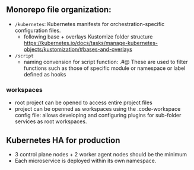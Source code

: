 

## Monorepo file organization: 
- `/kubernetes`: Kubernetes manifests for orchestration-specific configuration files. 
  - following base + overlays Kustomize folder structure https://kubernetes.io/docs/tasks/manage-kubernetes-objects/kustomization/#bases-and-overlays
- `/script` 
  - naming convension for script function: <function>.<module>#<label>@<namespace>  These are used to filter functions such as those of specific module or namespace or label defined as hooks

### workspaces
- root project can be opened to access entire project files
- project can be openned as workspaces using the .code-workspace config file: allows developing and configuring plugins for sub-folder services as root workspaces. 

## Kubernetes HA for production
- 3 control plane nodes + 2 worker agent nodes should be the minimum
- Each microservice is deployed within its own namespace.